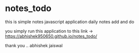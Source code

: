 # notes_todo
this is simple notes javascript application daily notes add and do

you simply run this application to this link -> https://abhishek950650.github.io/notes_todo/

thank you ..
abhishek jaiswal
